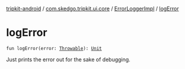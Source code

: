 [tripkit-android](../../index.md) / [com.skedgo.tripkit.ui.core](../index.md) / [ErrorLoggerImpl](index.md) / [logError](./log-error.md)

# logError

`fun logError(error: `[`Throwable`](https://kotlinlang.org/api/latest/jvm/stdlib/kotlin/-throwable/index.html)`): `[`Unit`](https://kotlinlang.org/api/latest/jvm/stdlib/kotlin/-unit/index.html)

Just prints the error out for the sake of debugging.

